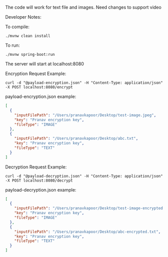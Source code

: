The code will work for text file and images. Need changes to support video

Developer Notes:

To compile: 
```console
./mvnw clean install
```

To run: 
```console
./mvnw spring-boot:run
```

The server will start at localhost:8080

Encryption Request Example:

```console
curl -d "@payload-encryption.json" -H "Content-Type: application/json" -X POST localhost:8080/encrypt
```

payload-encryption.json example:

```json
[
  {
    "inputFilePath": "/Users/pranavkapoor/Desktop/test-image.jpeg",
    "key": "Pranav encryption key",
    "fileType": "IMAGE"
  },
  {
    "inputFilePath": "/Users/pranavkapoor/Desktop/abc.txt",
    "key": "Pranav encryption key",
    "fileType": "TEXT"
  }
]
```

Decryption Request Example:

```console
curl -d "@payload-decryption.json" -H "Content-Type: application/json" -X POST localhost:8080/decrypt
```

payload-decryption.json example:

```json
[
  {
    "inputFilePath": "/Users/pranavkapoor/Desktop/test-image-encrypted.jpeg",
    "key": "Pranav encryption key",
    "fileType": "IMAGE"
  },
  {
    "inputFilePath": "/Users/pranavkapoor/Desktop/abc-encrypted.txt",
    "key": "Pranav encryption key",
    "fileType": "TEXT"
  }
]
```